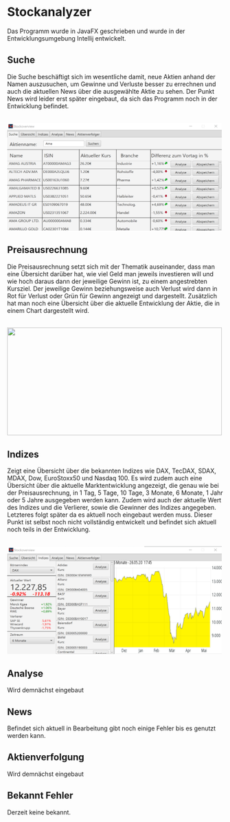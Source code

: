 # Stockanalyzer

Das Programm wurde in JavaFX geschrieben und wurde in der Entwicklungsumgebung Intellij entwickelt.
<br>
## Suche

Die Suche beschäftigt sich im wesentliche damit, neue Aktien anhand der Namen auszusuchen, um Gewinne und Verluste besser zu errechnen und auch die aktuellen News über die ausgewählte Aktie zu sehen. Der Punkt News wird leider erst später eingebaut, da sich das Programm noch in der Entwicklung befindet.

</br>

<img  src="Stock/Git Images/Suche.png" width="500" height="250">

## Preisausrechnung

Die Preisausrechnung setzt sich mit der Thematik auseinander, dass man eine Übersicht darüber hat, wie viel Geld man jeweils investieren will und wie hoch daraus dann der jeweilige Gewinn ist, zu einem angestrebten Kursziel. Der jeweilige Gewinn beziehungsweise auch Verlust wird dann in Rot für Verlust oder Grün für Gewinn angezeigt und dargestellt. Zusätzlich hat man noch eine Übersicht über die aktuelle Entwicklung der Aktie, die in einem Chart dargestellt wird.

</br>

<img  src="Stock/Git Images/Übersicht.png" width="500" height="250">

## Indizes

Zeigt eine Übersicht über die bekannten Indizes wie DAX, TecDAX, SDAX, MDAX, Dow, EuroStoxx50 und Nasdaq 100. Es wird zudem auch eine Übersicht über die aktuelle Marktentwicklung angezeigt, die genau wie bei der Preisausrechnung, in 1 Tag, 5 Tage, 10 Tage, 3 Monate, 6 Monate, 1 Jahr oder 5 Jahre ausgegeben werden kann. Zudem wird auch der aktuelle Wert des Indizes und die Verlierer, sowie die Gewinner des Indizes angegeben. Letzteres folgt später da es aktuell noch eingebaut werden muss. Dieser Punkt ist selbst noch nicht vollständig entwickelt und befindet sich aktuell noch teils in der Entwicklung.

</br>

<img  src="Stock/Git Images/Indizes.png" width="500" height="250">

## Analyse

Wird demnächst eingebaut
</br>
## News

Befindet sich aktuell in Bearbeitung gibt noch einige Fehler bis es genutzt werden kann.
</br>
## Aktienverfolgung

Wird demnächst eingebaut
</br>
## Bekannt Fehler

Derzeit keine bekannt.

